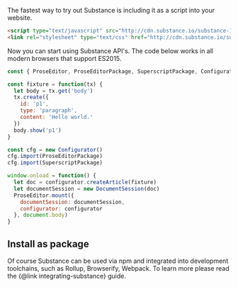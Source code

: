 The fastest way to try out Substance is including it as a script into your website.

```html
<script type="text/javascript" src="http://cdn.substance.io/substance-1.0.0-beta.5.1.js"/></script>
<link rel="stylesheet" type="text/css" href="http://cdn.substance.io/substance-1.0.0-beta.5.1.css"/>
```

Now you can start using Substance API's. The code below works in all modern browsers that support ES2015.

```js
const { ProseEditor, ProseEditorPackage, SuperscriptPackage, Configurator } = substance

const fixture = function(tx) {
  let body = tx.get('body')
  tx.create({
    id: 'p1',
    type: 'paragraph',
    content: 'Hello world.'
  })
  body.show('p1')
}

const cfg = new Configurator()
cfg.import(ProseEditorPackage)
cfg.import(SuperscriptPackage)

window.onload = function() {
  let doc = configurator.createArticle(fixture)
  let documentSession = new DocumentSession(doc)
  ProseEditor.mount({
    documentSession: documentSession,
    configurator: configurator
  }, document.body)
}
```

## Install as package

Of course Substance can be used via npm and integrated into development toolchains, such as Rollup, Browserify, Webpack. To learn more please read the {@link integrating-substance} guide.